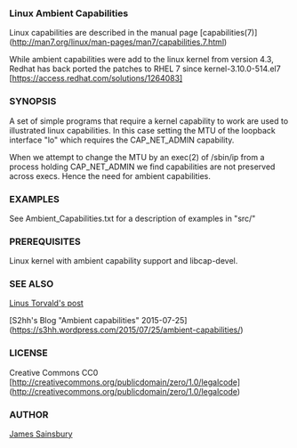 
### Linux Ambient Capabilities
Linux capabilities are described in the manual page
[capabilities(7)] (http://man7.org/linux/man-pages/man7/capabilities.7.html)

While ambient capabilities were add to the linux kernel from version 4.3,
Redhat has back ported the patches to RHEL 7 since kernel-3.10.0-514.el7
[https://access.redhat.com/solutions/1264083]

### SYNOPSIS
A set of simple programs that require a kernel capability to work
are used to illustrated linux capabilities.
In this case setting the MTU of the loopback interface "lo" which 
requires the CAP_NET_ADMIN capability.

When we attempt to change the MTU by an exec(2) of /sbin/ip
from a process holding CAP_NET_ADMIN we find capabilities are
not preserved across execs.
Hence the need for ambient capabilities.

### EXAMPLES
See Ambient_Capabilities.txt for a description of examples in "src/"

### PREREQUISITES
Linux kernel with ambient capability support and libcap-devel.

### SEE ALSO
[Linus Torvald's post](https://github.com/torvalds/linux/commit/58319057b7847667f0c9585b9de0e8932b0fdb08)

[S2hh's Blog "Ambient capabilities" 2015-07-25] (https://s3hh.wordpress.com/2015/07/25/ambient-capabilities/)

### LICENSE
Creative Commons CC0
[http://creativecommons.org/publicdomain/zero/1.0/legalcode]
(http://creativecommons.org/publicdomain/zero/1.0/legalcode)


### AUTHOR
[James Sainsbury](mailto:toves@sdf.lonestar.org)
